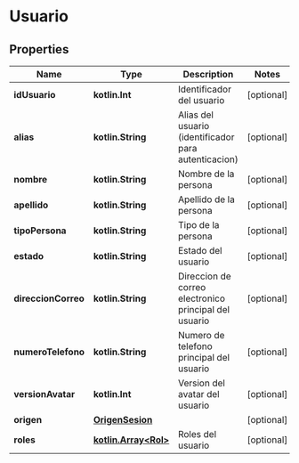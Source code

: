 
# Usuario

## Properties
Name | Type | Description | Notes
------------ | ------------- | ------------- | -------------
**idUsuario** | **kotlin.Int** | Identificador del usuario |  [optional]
**alias** | **kotlin.String** | Alias del usuario (identificador para autenticacion) |  [optional]
**nombre** | **kotlin.String** | Nombre de la persona |  [optional]
**apellido** | **kotlin.String** | Apellido de la persona |  [optional]
**tipoPersona** | **kotlin.String** | Tipo de la persona |  [optional]
**estado** | **kotlin.String** | Estado del usuario |  [optional]
**direccionCorreo** | **kotlin.String** | Direccion de correo electronico principal del usuario |  [optional]
**numeroTelefono** | **kotlin.String** | Numero de telefono principal del usuario |  [optional]
**versionAvatar** | **kotlin.Int** | Version del avatar del usuario |  [optional]
**origen** | [**OrigenSesion**](OrigenSesion.md) |  |  [optional]
**roles** | [**kotlin.Array&lt;Rol&gt;**](Rol.md) | Roles del usuario |  [optional]



